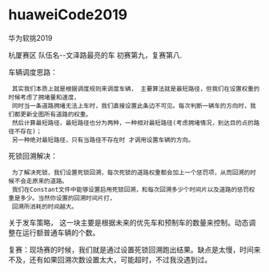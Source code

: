 # huaweiCode2019
华为软挑2019

杭厦赛区   队伍名--文泽路最亮的车   初赛第九，复赛第八.

车辆调度思路：

     其实我们本质上就是根据调度规则来调度车辆， 主要算法就是最短路径，但我们在设置权重的时候考虑了拥堵量和速度，
     同时当一条道路拥堵无法上车时，我们直接设置此条边不可见。每次判断一辆车的方向时，我们都更新全图所有道路的权重。
     然后计算最短路径，最短路径也分为两种，一种相对最短路径(考虑拥堵情况，到达目的点的路径不存在)；
     另一种绝对最短路径，只有当路径不存在时 才调用设置车辆的方向。

死锁回溯解决：

     为了解决死锁，我们设置死锁回溯，每次死锁的道路权重都会加上一个惩罚项，从而回溯的时候不会走原来的道路。 
     我们在Constant文件中能够设置启用死锁回溯，和每次回溯多少个时间片以及道路的惩罚权重是多少。当然你设置的回溯时间片打，
     回溯所消耗的时间越大。
        
   
 关于发车策略， 这一块主要是根据未来的优先车和预制车的数量来控制。动态调整在运行额普通车辆的个数。
 
 复赛：现场赛的时候，我们就是通过设置死锁回溯跑出结果。缺点是太慢，时间来不及，还有如果回溯次数设置太大，可能超时，不过我没遇到过。
 
 
